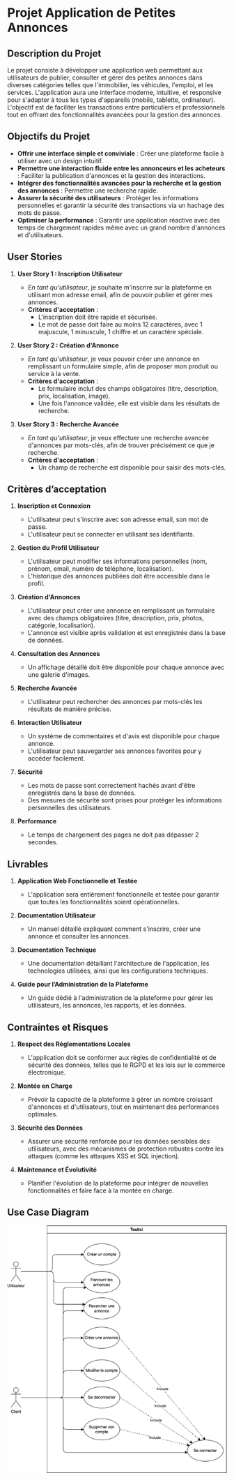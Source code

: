 # Projet Application de Petites Annonces

## Description du Projet

Le projet consiste à développer une application web permettant aux utilisateurs de publier, consulter et gérer des petites annonces dans diverses catégories telles que l'immobilier, les véhicules, l'emploi, et les services. L'application aura une interface moderne, intuitive, et responsive pour s'adapter à tous les types d'appareils (mobile, tablette, ordinateur). L'objectif est de faciliter les transactions entre particuliers et professionnels tout en offrant des fonctionnalités avancées pour la gestion des annonces.

## Objectifs du Projet

- **Offrir une interface simple et conviviale** : Créer une plateforme facile à utiliser avec un design intuitif.
- **Permettre une interaction fluide entre les annonceurs et les acheteurs** : Faciliter la publication d'annonces et la gestion des interactions.
- **Intégrer des fonctionnalités avancées pour la recherche et la gestion des annonces** : Permettre une recherche rapide.
- **Assurer la sécurité des utilisateurs** : Protéger les informations personnelles et garantir la sécurité des transactions via un hachage des mots de passe.
- **Optimiser la performance** : Garantir une application réactive avec des temps de chargement rapides même avec un grand nombre d'annonces et d'utilisateurs.

## User Stories

1. **User Story 1 : Inscription Utilisateur**

   - _En tant qu'utilisateur_, je souhaite m'inscrire sur la plateforme en utilisant mon adresse email, afin de pouvoir publier et gérer mes annonces.
   - **Critères d'acceptation** :
     - L'inscription doit être rapide et sécurisée.
     - Le mot de passe doit faire au moins 12 caractères, avec 1 majuscule, 1 minuscule, 1 chiffre et un caractère spéciale.

2. **User Story 2 : Création d'Annonce**

   - _En tant qu'utilisateur_, je veux pouvoir créer une annonce en remplissant un formulaire simple, afin de proposer mon produit ou service à la vente.
   - **Critères d'acceptation** :
     - Le formulaire inclut des champs obligatoires (titre, description, prix, localisation, image).
     - Une fois l'annonce validée, elle est visible dans les résultats de recherche.

3. **User Story 3 : Recherche Avancée**
   - _En tant qu'utilisateur_, je veux effectuer une recherche avancée d'annonces par mots-clés, afin de trouver précisément ce que je recherche.
   - **Critères d'acceptation** :
     - Un champ de recherche est disponible pour saisir des mots-clés.

## Critères d’acceptation

1. **Inscription et Connexion**

   - L'utilisateur peut s'inscrire avec son adresse email, son mot de passe.
   - L'utilisateur peut se connecter en utilisant ses identifiants.

2. **Gestion du Profil Utilisateur**

   - L'utilisateur peut modifier ses informations personnelles (nom, prénom, email, numéro de téléphone, localisation).
   - L'historique des annonces publiées doit être accessible dans le profil.

3. **Création d'Annonces**

   - L'utilisateur peut créer une annonce en remplissant un formulaire avec des champs obligatoires (titre, description, prix, photos, catégorie, localisation).
   - L'annonce est visible après validation et est enregistrée dans la base de données.

4. **Consultation des Annonces**

   - Un affichage détaillé doit être disponible pour chaque annonce avec une galerie d'images.

5. **Recherche Avancée**

   - L'utilisateur peut rechercher des annonces par mots-clés les résultats de manière précise.

6. **Interaction Utilisateur**

   - Un système de commentaires et d'avis est disponible pour chaque annonce.
   - L'utilisateur peut sauvegarder ses annonces favorites pour y accéder facilement.

7. **Sécurité**

   - Les mots de passe sont correctement hachés avant d'être enregistrés dans la base de données.
   - Des mesures de sécurité sont prises pour protéger les informations personnelles des utilisateurs.

8. **Performance**
   - Le temps de chargement des pages ne doit pas dépasser 2 secondes.

## Livrables

1. **Application Web Fonctionnelle et Testée**

   - L'application sera entièrement fonctionnelle et testée pour garantir que toutes les fonctionnalités soient opérationnelles.

2. **Documentation Utilisateur**

   - Un manuel détaillé expliquant comment s'inscrire, créer une annonce et consulter les annonces.

3. **Documentation Technique**

   - Une documentation détaillant l'architecture de l'application, les technologies utilisées, ainsi que les configurations techniques.

4. **Guide pour l’Administration de la Plateforme**
   - Un guide dédié à l'administration de la plateforme pour gérer les utilisateurs, les annonces, les rapports, et les données.

## Contraintes et Risques

1. **Respect des Réglementations Locales**

   - L'application doit se conformer aux règles de confidentialité et de sécurité des données, telles que le RGPD et les lois sur le commerce électronique.

2. **Montée en Charge**

   - Prévoir la capacité de la plateforme à gérer un nombre croissant d'annonces et d'utilisateurs, tout en maintenant des performances optimales.

3. **Sécurité des Données**

   - Assurer une sécurité renforcée pour les données sensibles des utilisateurs, avec des mécanismes de protection robustes contre les attaques (comme les attaques XSS et SQL injection).

4. **Maintenance et Évolutivité**
   - Planifier l'évolution de la plateforme pour intégrer de nouvelles fonctionnalités et faire face à la montée en charge.

## Use Case Diagram

![Diagramme de Cas d'Utilisation](./public/img/use_case.png)
